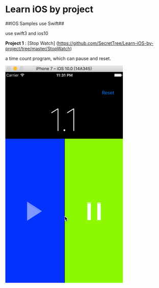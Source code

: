 # Learn iOS by project

##IOS Samples use Swift##

use swift3 and ios10

**Project 1** : [Stop Watch] (https://github.com/SecretTree/Learn-iOS-by-project/tree/master/StopWatch)

a time count program, which can pause and reset.

![StopWatch](https://github.com/SecretTree/Learn-iOS-by-project/blob/master/StopWatch/StopWatch/StopWatch.gif)
